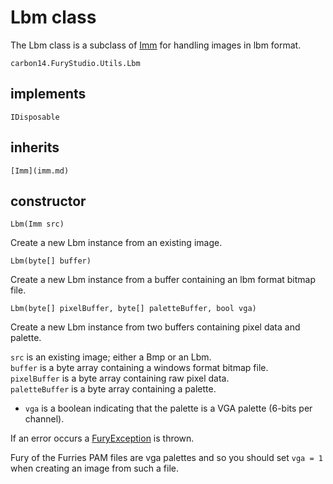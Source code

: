 # Lbm class

The Lbm class is a subclass of [Imm](imm.md) for handling images in lbm format.

`carbon14.FuryStudio.Utils.Lbm`

## implements

`IDisposable`

## inherits

`[Imm](imm.md)`

## constructor

`Lbm(Imm src)`

Create a new Lbm instance from an existing image.

`Lbm(byte[] buffer)`

Create a new Lbm instance from a buffer containing an lbm format bitmap file.

`Lbm(byte[] pixelBuffer, byte[] paletteBuffer, bool vga)`

Create a new Lbm instance from two buffers containing pixel data and palette.

`src` is an existing image; either a Bmp or an Lbm.  
`buffer` is a byte array containing a windows format bitmap file.  
`pixelBuffer` is a byte array containing raw pixel data.  
`paletteBuffer` is a byte array containing a palette.  
- `vga` is a boolean indicating that the palette is a VGA palette (6-bits per channel).

If an error occurs a [FuryException](exception.md) is thrown.

Fury of the Furries PAM files are vga palettes and so you should set `vga = 1` when creating an image from such a file.
